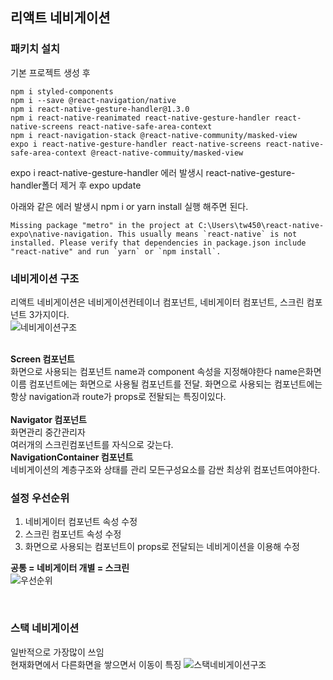 ## 리액트 네비게이션  

### 패키치 설치  
기본 프로젝트 생성 후
```
npm i styled-components
npm i --save @react-navigation/native
npm i react-native-gesture-handler@1.3.0
npm i react-native-reanimated react-native-gesture-handler react-native-screens react-native-safe-area-context 
npm i react-navigation-stack @react-native-community/masked-view
expo i react-native-gesture-handler react-native-screens react-native-safe-area-context @react-native-commuity/masked-view
```  
expo i react-native-gesture-handler 에러 발생시  react-native-gesture-handler폴더 제거 후 expo update  

아래와 같은 에러 발생시 npm i or yarn install 실행 해주면 된다.
```
Missing package "metro" in the project at C:\Users\tw450\react-native-expo\native-navigation. This usually means `react-native` is not installed. Please verify that dependencies in package.json include "react-native" and run `yarn` or `npm install`.
```

### 네비게이션 구조
리액트 네비게이션은 네비게이션컨테이너 컴포넌트, 네비게이터 컴포넌트, 스크린 컴포넌트 3가지이다.  
![네비게이션구조](https://user-images.githubusercontent.com/75245755/113839027-49117180-97ca-11eb-9f31-67df0b552263.PNG)  
</br>

**Screen 컴포넌트**  
화면으로 사용되는 컴포넌트 name과 component 속성을 지정해야한다  name은화면이름 컴포넌트에는 화면으로 사용될 컴포넌트를 전달. 화면으로 사용되는 컴포넌트에는 항상 navigation과 route가 props로 전돨되는 특징이있다.  
</br>
**Navigator 컴포넌트**  
화면관리 중간관리자  
여러개의 스크린컴포넌트를 자식으로 갖는다.  
**NavigationContainer 컴포넌트**  
네비게이션의 계층구조와 상태를 관리  모든구성요소를 감싼 최상위 컴포넌트여야한다.  

### 설정 우선순위  
1. 네비게이터 컴포넌트 속성 수정  
2. 스크린 컴포넌트 속성 수정
3. 화면으로 사용되는 컴포넌트이 props로 전달되는 네비게이션을 이용해 수정  

**공통 = 네비게이터 개별 = 스크린**  
![우선순위](https://user-images.githubusercontent.com/75245755/113839115-5c244180-97ca-11eb-8a9a-d083a5e3596e.PNG)  

</br>


### 스택 네비게이션
일반적으로 가장많이 쓰임  
현재화면에서 다른화면을 쌓으면서 이동이 특징
![스택네비게이션구조](https://user-images.githubusercontent.com/75245755/113839150-647c7c80-97ca-11eb-8905-1f5d436c7aea.PNG)  

